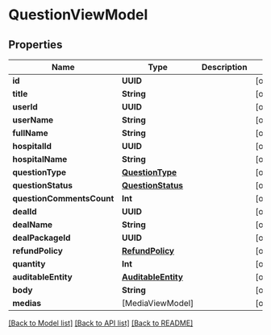 # QuestionViewModel

## Properties
Name | Type | Description | Notes
------------ | ------------- | ------------- | -------------
**id** | **UUID** |  | [optional] 
**title** | **String** |  | [optional] 
**userId** | **UUID** |  | [optional] 
**userName** | **String** |  | [optional] 
**fullName** | **String** |  | [optional] 
**hospitalId** | **UUID** |  | [optional] 
**hospitalName** | **String** |  | [optional] 
**questionType** | [**QuestionType**](QuestionType.md) |  | [optional] 
**questionStatus** | [**QuestionStatus**](QuestionStatus.md) |  | [optional] 
**questionCommentsCount** | **Int** |  | [optional] 
**dealId** | **UUID** |  | [optional] 
**dealName** | **String** |  | [optional] 
**dealPackageId** | **UUID** |  | [optional] 
**refundPolicy** | [**RefundPolicy**](RefundPolicy.md) |  | [optional] 
**quantity** | **Int** |  | [optional] 
**auditableEntity** | [**AuditableEntity**](AuditableEntity.md) |  | [optional] 
**body** | **String** |  | [optional] 
**medias** | [MediaViewModel] |  | [optional] 

[[Back to Model list]](../README.md#documentation-for-models) [[Back to API list]](../README.md#documentation-for-api-endpoints) [[Back to README]](../README.md)


